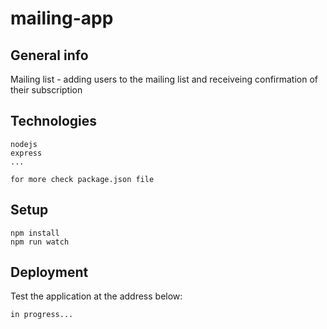 # mailing-app

## General info

Mailing list - adding users to the mailing list and receiveing confirmation of their subscription

## Technologies

```
nodejs
express
...

for more check package.json file
```

## Setup

```
npm install
npm run watch
```

## Deployment

Test the application at the address below:

```
in progress...
```
